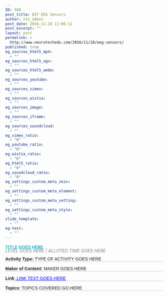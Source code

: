 ```yaml
---
ID: 508
post_title: DIY EEG Sensors
author: ntx_admin
post_date: 2016-11-28 11:06:11
post_excerpt: ""
layout: post
permalink: >
  http://www.neurotechedu.com/2016/11/28/eeg-sensors/
published: true
eg_sources_html5_mp4:
  - ""
eg_sources_html5_ogv:
  - ""
eg_sources_html5_webm:
  - ""
eg_sources_youtube:
  - ""
eg_sources_vimeo:
  - ""
eg_sources_wistia:
  - ""
eg_sources_image:
  - ""
eg_sources_iframe:
  - ""
eg_sources_soundcloud:
  - ""
eg_vimeo_ratio:
  - "0"
eg_youtube_ratio:
  - "0"
eg_wistia_ratio:
  - "0"
eg_html5_ratio:
  - "0"
eg_soundcloud_ratio:
  - "0"
eg_settings_custom_meta_skin:
  - ""
eg_settings_custom_meta_element:
  - ""
eg_settings_custom_meta_setting:
  - ""
eg_settings_custom_meta_style:
  - ""
slide_template:
  - ""
eg-test:
  - ""
---
```

<h4 style="text-align: left; color:rgb(35, 178, 198);text-transform:uppercase;margin-top: 0;margin-bottom: -0.2em">
TITLE GOES HERE</h4><br>

<h6 style="margin-top: -1.4em;margin-bottom:-0.8em;color:grey;">
LEVEL GOES HERE | ALLOTED TIME GOES HERE</h6><br>

<p style="font-family:'arial'; margin-top:0.3em;border-bottom:1px solid #c4c4c4;">
<strong>Activity Type:</strong> TYPE OF ACTIVITY GOES HERE<br></p>

<p style="font-family:'arial'; margin-top:0.2em;border-bottom:1px solid #c4c4c4;">
<strong>Maker of Content:</strong> MAKER GOES HERE<br></p>

<p style="font-family:'arial'; margin-top:0.2em;border-bottom:1px solid #c4c4c4;">
<strong>Link</strong>:<a href="COMPLETE LINK GOES HERE" target="blank"> <span style="color:blue;text-decoration:underline;">LINK TEXT GOES HERE</span></a><br></p>

<p style="font-family:'arial'; margin-top:0.2em;border-bottom:1px solid #c4c4c4;">
<strong>Topics:</strong> TOPICS COVERED GO HERE<br></p>